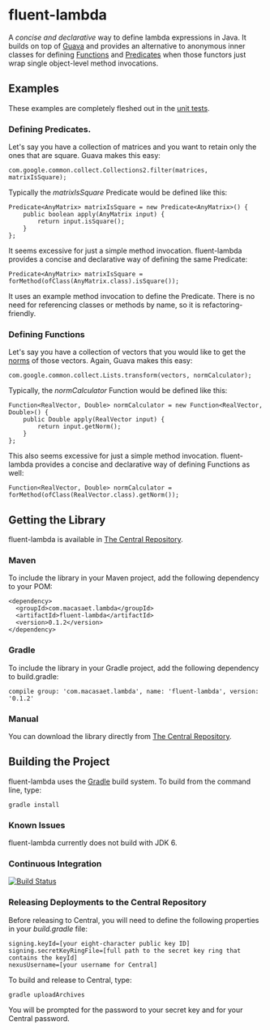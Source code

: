 fluent-lambda
=============

A *concise and declarative* way to define lambda expressions in Java. It builds on top of [Guava][1] and provides an alternative to anonymous inner classes for defining [Functions][2] and [Predicates][3] when those functors just wrap single object-level method invocations.

## Examples

These examples are completely fleshed out in the [unit tests][4].

### Defining Predicates.

Let's say you have a collection of matrices and you want to retain only the ones that are square. Guava makes this easy:

    com.google.common.collect.Collections2.filter(matrices, matrixIsSquare);

Typically the *matrixIsSquare* Predicate would be defined like this:

    Predicate<AnyMatrix> matrixIsSquare = new Predicate<AnyMatrix>() {
        public boolean apply(AnyMatrix input) {
            return input.isSquare();
        }
    };

It seems excessive for just a simple method invocation. fluent-lambda provides a concise and declarative way of defining the same Predicate:

    Predicate<AnyMatrix> matrixIsSquare = forMethod(ofClass(AnyMatrix.class).isSquare());

It uses an example method invocation to define the Predicate. There is no need for referencing classes or methods by name, so it is refactoring-friendly.

### Defining Functions

Let's say you have a collection of vectors that you would like to get the [norms][5] of those vectors. Again, Guava makes this easy:

    com.google.common.collect.Lists.transform(vectors, normCalculator);

Typically, the *normCalculator* Function would be defined like this:

    Function<RealVector, Double> normCalculator = new Function<RealVector, Double>() {
        public Double apply(RealVector input) {
            return input.getNorm();
        }
    };

This also seems excessive for just a simple method invocation. fluent-lambda provides a concise and declarative way of defining Functions as well:

    Function<RealVector, Double> normCalculator = forMethod(ofClass(RealVector.class).getNorm());

## Getting the Library

fluent-lambda is available in [The Central Repository][6].

### Maven

To include the library in your Maven project, add the following dependency to your POM:

    <dependency>
      <groupId>com.macasaet.lambda</groupId>
      <artifactId>fluent-lambda</artifactId>
      <version>0.1.2</version>
    </dependency>

### Gradle

To include the library in your Gradle project, add the following dependency to build.gradle:

    compile group: 'com.macasaet.lambda', name: 'fluent-lambda', version: '0.1.2'

### Manual

You can download the library directly from [The Central Repository][6].

## Building the Project

fluent-lambda uses the [Gradle][7] build system. To build from the command line, type:

    gradle install

### Known Issues

fluent-lambda currently does not build with JDK 6.

### Continuous Integration

[![Build Status](https://travis-ci.org/l0s/fluent-lambda.png?branch=master)](https://travis-ci.org/l0s/fluent-lambda)

### Releasing Deployments to the Central Repository

Before releasing to Central, you will need to define the following properties in your *build.gradle* file:

    signing.keyId=[your eight-character public key ID]
    signing.secretKeyRingFile=[full path to the secret key ring that contains the keyId]
    nexusUsername=[your username for Central]

To build and release to Central, type:

    gradle uploadArchives

You will be prompted for the password to your secret key and for your Central password.

  [1]: https://code.google.com/p/guava-libraries/
  [2]: http://docs.guava-libraries.googlecode.com/git-history/release/javadoc/com/google/common/base/Function.html
  [3]: http://docs.guava-libraries.googlecode.com/git-history/release/javadoc/com/google/common/base/Predicate.html
  [4]: https://github.com/l0s/fluent-lambda/blob/master/src/test/java/com/macasaet/lambda/fluent/Examples.java
  [5]: https://en.wikipedia.org/wiki/Norm_%28mathematics%29
  [6]: http://search.maven.org/#browse%7C523643277
  [7]: http://www.gradle.org/
